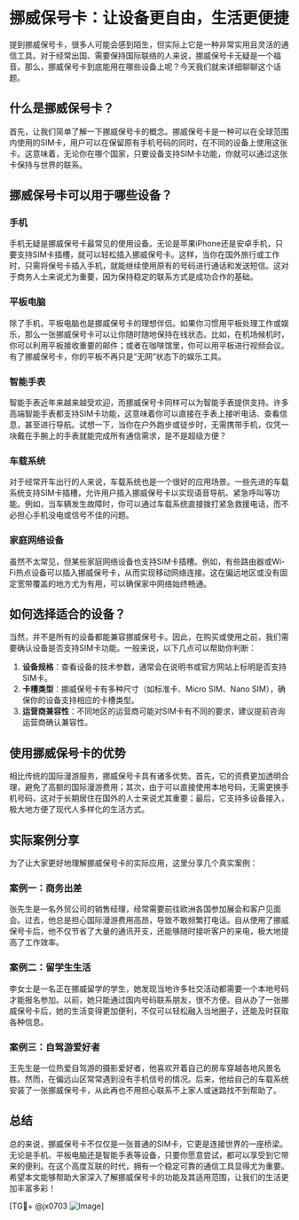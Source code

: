 # 挪威保号卡：让设备更自由，生活更便捷

提到挪威保号卡，很多人可能会感到陌生，但实际上它是一种非常实用且灵活的通信工具。对于经常出国、需要保持国际联络的人来说，挪威保号卡无疑是一个福音。那么，挪威保号卡到底能用在哪些设备上呢？今天我们就来详细聊聊这个话题。

## 什么是挪威保号卡？

首先，让我们简单了解一下挪威保号卡的概念。挪威保号卡是一种可以在全球范围内使用的SIM卡，用户可以在保留原有手机号码的同时，在不同的设备上使用这张卡。这意味着，无论你在哪个国家，只要设备支持SIM卡功能，你就可以通过这张卡保持与世界的联系。

## 挪威保号卡可以用于哪些设备？

### 手机

手机无疑是挪威保号卡最常见的使用设备。无论是苹果iPhone还是安卓手机，只要支持SIM卡插槽，就可以轻松插入挪威保号卡。这样，当你在国外旅行或工作时，只需将保号卡插入手机，就能继续使用原有的号码进行通话和发送短信。这对于商务人士来说尤为重要，因为保持稳定的联系方式是成功合作的基础。

### 平板电脑

除了手机，平板电脑也是挪威保号卡的理想伴侣。如果你习惯用平板处理工作或娱乐，那么一张挪威保号卡可以让你随时随地保持在线状态。比如，在机场候机时，你可以利用平板接收重要的邮件；或者在咖啡馆里，你可以用平板进行视频会议。有了挪威保号卡，你的平板不再只是“无网”状态下的娱乐工具。

### 智能手表

智能手表近年来越来越受欢迎，而挪威保号卡同样可以为智能手表提供支持。许多高端智能手表都支持SIM卡功能，这意味着你可以直接在手表上接听电话、查看信息，甚至进行导航。试想一下，当你在户外跑步或徒步时，无需携带手机，仅凭一块戴在手腕上的手表就能完成所有通信需求，是不是超级方便？

### 车载系统

对于经常开车出行的人来说，车载系统也是一个很好的应用场景。一些先进的车载系统支持SIM卡插槽，允许用户插入挪威保号卡以实现语音导航、紧急呼叫等功能。例如，当车辆发生故障时，你可以通过车载系统直接拨打紧急救援电话，而不必担心手机没电或信号不佳的问题。

### 家庭网络设备

虽然不太常见，但某些家庭网络设备也支持SIM卡插槽。例如，有些路由器或Wi-Fi热点设备可以插入挪威保号卡，从而实现移动网络连接。这在偏远地区或没有固定宽带覆盖的地方尤为有用，可以确保家中网络始终畅通。

## 如何选择适合的设备？

当然，并不是所有的设备都能兼容挪威保号卡。因此，在购买或使用之前，我们需要确认设备是否支持SIM卡功能。一般来说，以下几点可以帮助你判断：

1. **设备规格**：查看设备的技术参数，通常会在说明书或官方网站上标明是否支持SIM卡。
2. **卡槽类型**：挪威保号卡有多种尺寸（如标准卡、Micro SIM、Nano SIM），确保你的设备支持相应的卡槽类型。
3. **运营商兼容性**：不同地区的运营商可能对SIM卡有不同的要求，建议提前咨询运营商确认兼容性。

## 使用挪威保号卡的优势

相比传统的国际漫游服务，挪威保号卡具有诸多优势。首先，它的资费更加透明合理，避免了高额的国际漫游费用；其次，由于可以直接使用本地号码，无需更换手机号码，这对于长期居住在国外的人士来说尤其重要；最后，它支持多设备接入，极大地方便了现代人多样化的生活方式。

## 实际案例分享

为了让大家更好地理解挪威保号卡的实际应用，这里分享几个真实案例：

### 案例一：商务出差

张先生是一名外贸公司的销售经理，经常需要前往欧洲各国参加展会和客户见面会。过去，他总是担心国际漫游费用高昂，导致不敢频繁打电话。自从使用了挪威保号卡后，他不仅节省了大量的通讯开支，还能够随时接听客户的来电，极大地提高了工作效率。

### 案例二：留学生生活

李女士是一名正在挪威留学的学生，她发现当地许多社交活动都需要一个本地号码才能报名参加。以前，她只能通过国内号码联系朋友，很不方便。自从办了一张挪威保号卡后，她的生活变得更加便利，不仅可以轻松融入当地圈子，还能及时获取各种信息。

### 案例三：自驾游爱好者

王先生是一位热爱自驾游的摄影爱好者，他喜欢开着自己的房车穿越各地风景名胜。然而，在偏远山区常常遇到没有手机信号的情况。后来，他给自己的车载系统安装了一张挪威保号卡，从此再也不用担心联系不上家人或迷路找不到帮助了。

## 总结

总的来说，挪威保号卡不仅仅是一张普通的SIM卡，它更是连接世界的一座桥梁。无论是手机、平板电脑还是智能手表等设备，只要你愿意尝试，都可以享受到它带来的便利。在这个高度互联的时代，拥有一个稳定可靠的通信工具显得尤为重要。希望本文能够帮助大家深入了解挪威保号卡的功能及其适用范围，让我们的生活更加丰富多彩！

[TG💪+ @jx0703 ![Image](https://github.com/user-attachments/assets/dbca1d08-cadb-493c-b0ec-ad6f7a83f270)]